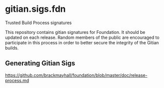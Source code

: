 # gitian.sigs.fdn
Trusted Build Process signatures

This repository contains gitian signatures for Foundation.  It should be updated on each release.
Random members of the public are encouraged to participate in this process in order to better secure the integrity of the Gitian builds.

## Generating Gitian Sigs

https://github.com/brackmayhall/foundation/blob/master/doc/release-process.md
